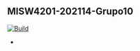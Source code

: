## MISW4201-202114-Grupo10 
[![Build](https://github.com/MISW-4102-ProcesosDeDesarrolloAgil/MISW4201-202114-Grupo10/actions/workflows/CI.yaml/badge.svg)](https://github.com/MISW-4102-ProcesosDeDesarrolloAgil/MISW4201-202114-Grupo10/actions/workflows/CI.yaml)

-